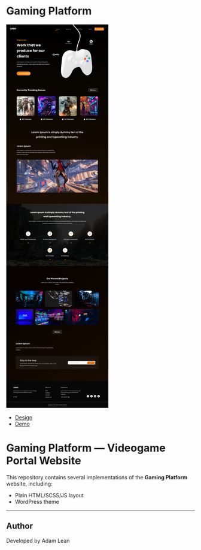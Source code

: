 # Gaming Platform

![Gaming Platform](screenshot.png)

- [Design](https://www.figma.com/design/oTn1jPS3r0KrnWPSVU4PUD/Gaming-Platform---Web-Design--Community-?node-id=1-4&t=l3WOeBCulwbBiSI7-1)
- [Demo](https://gameplatforn.netlify.app/)

# Gaming Platform — Videogame Portal Website

This repository contains several implementations of the **Gaming Platform** website, including:

- Plain HTML/SCSS/JS layout
- WordPress theme

---

## Author

Developed by Adam Lean
